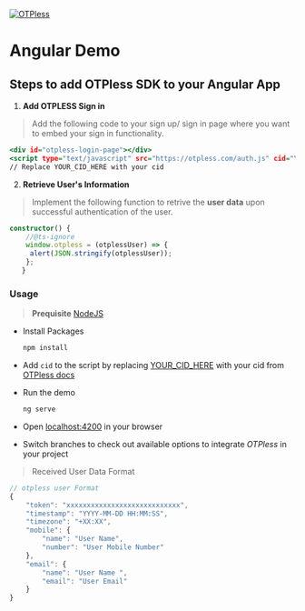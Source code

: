 [![OTPless](https://d1j61bbz9a40n6.cloudfront.net/website/home/v4/logo/white_logo.svg)](https://otpless.com/platforms/angular)

# Angular Demo

## Steps to add OTPless SDK to your Angular App

1. **Add OTPLESS Sign in**

> Add the following code to your sign up/ sign in page where you want to embed your sign in functionality.

```index.html
<div id="otpless-login-page"></div>
<script type="text/javascript" src="https://otpless.com/auth.js" cid="YOUR_CID_HERE"></script>
// Replace YOUR_CID_HERE with your cid
```

2. **Retrieve User's Information**

> Implement the following function to retrive the **user data** upon successful authentication of the user.

```component.ts
constructor() {
    //@ts-ignore
    window.otpless = (otplessUser) => {
     alert(JSON.stringify(otplessUser));
    };
   }

```




### Usage

> **Prequisite** [NodeJS](https://nodejs.org/en)

- Install Packages

    ```bash
    npm install
    ```

- Add `cid` to the script by replacing [YOUR_CID_HERE](./src/index.html#L14) with your cid from [OTPless docs](https://otpless.com/platforms/angular#angular_STEP_1)

- Run the demo

    ```bash
   ng serve

    ```

- Open [localhost:4200]((http://localhost:4200/)) in your browser
- Switch branches to check out available options to integrate *OTPless* in your project



> Received User Data Format

```js
// otpless user Format
{
    "token": "xxxxxxxxxxxxxxxxxxxxxxxxxxxx",
    "timestamp": "YYYY-MM-DD HH:MM:SS",
    "timezone": "+XX:XX",
    "mobile": {
        "name": "User Name",
        "number": "User Mobile Number"
    },
    "email": {
        "name": "User Name ",
        "email": "User Email"
    }
}
```

